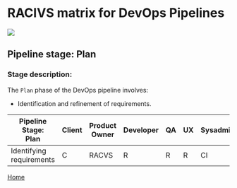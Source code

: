 # __RACIVS matrix for DevOps Pipelines__   

<img src="https://user-images.githubusercontent.com/10748736/112030685-6c81be80-8b32-11eb-94b8-c2c01b8f4581.png">

## __Pipeline stage:__  Plan  
### __Stage description:__  
The `Plan` phase of the DevOps pipeline involves:

- Identification and refinement of requirements.

| Pipeline Stage:<br>Plan  | Client | Product Owner | Developer | QA   | UX | Sysadmin |
|--------------------------|--------|---------------|-----------|------|----|----------|
| Identifying requirements |   C    | RACVS         | R         | R    | R  | CI       |

[Home](../index.md)  
